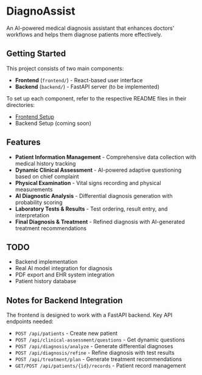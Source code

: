 # DiagnoAssist

An AI-powered medical diagnosis assistant that enhances doctors' workflows and helps them diagnose patients more effectively.

## Getting Started

This project consists of two main components:

- **Frontend** (`frontend/`) - React-based user interface
- **Backend** (`backend/`) - FastAPI server (to be implemented)

To set up each component, refer to the respective README files in their directories:
- [Frontend Setup](./frontend/README.md)
- Backend Setup (coming soon)

## Features

- **Patient Information Management** - Comprehensive data collection with medical history tracking
- **Dynamic Clinical Assessment** - AI-powered adaptive questioning based on chief complaint
- **Physical Examination** - Vital signs recording and physical measurements
- **AI Diagnostic Analysis** - Differential diagnosis generation with probability scoring
- **Laboratory Tests & Results** - Test ordering, result entry, and interpretation
- **Final Diagnosis & Treatment** - Refined diagnosis with AI-generated treatment recommendations

## TODO

- Backend implementation
- Real AI model integration for diagnosis
- PDF export and EHR system integration
- Patient history database

## Notes for Backend Integration

The frontend is designed to work with a FastAPI backend. Key API endpoints needed:

- `POST /api/patients` - Create new patient
- `POST /api/clinical-assessment/questions` - Get dynamic questions
- `POST /api/diagnosis/analyze` - Generate differential diagnoses
- `POST /api/diagnosis/refine` - Refine diagnosis with test results
- `POST /api/treatment/plan` - Generate treatment recommendations
- `GET/POST /api/patients/{id}/records` - Patient record management
